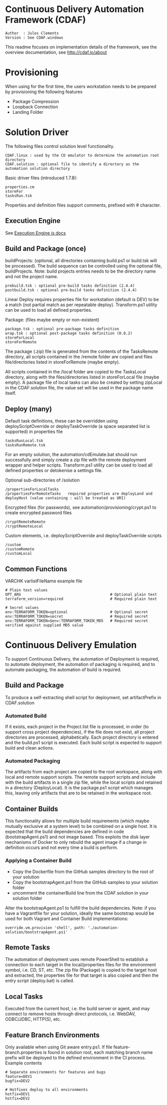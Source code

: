 # Continuous Delivery Automation Framework (CDAF)

    Author  : Jules Clements
    Version : See CDAF.windows

This readme focuses on implementation details of the framework, see the overview documentation, see http://cdaf.io/about

# Provisioning

When using for the first time, the users workstation needs to be prepared by provisioning the following features

- Package Compression
- Loopback Connection
- Landing Folder

# Solution Driver

The following files control solution level functionality.

    CDAF.linux : used by the CD emulator to determine the automation root directory  
    CDAF.solution : optional file to identify a directory as the automation solution directory

Basic driver files (introduced 1.7.8):

	properties.cm
	storeFor
	tasksRun.tsk

Properties and definition files support comments, prefixed with # character.

## Execution Engine

See [Execution Engine is docs](https://docs.cdaf.io/mydoc_basics_execution_engine.html)

## Build and Package (once)

buildProjects: (optional, all directories containing build.ps1 or build.tsk will be processed). The build sequence can be controlled using the optional file, buildProjects. Note: build projects entries needs to be the directory name and not the project name.

	prebuild.tsk : optional pre-build tasks definition (2.4.4)
	postbuild.tsk : optional pre-build tasks definition (2.4.4)

Linear Deploy requires properties file for workstation (default is DEV) to be a match (not partial match as per repeatable deploy). Transform.ps1 utility can be used to load all defined properties.

Package: (files maybe empty or non-existent)

	package.tsk : optional pre-package tasks definition
	wrap.tsk : optional post-package tasks definition (0.8.2)
	storeForLocal
	storeForRemote

The package (.zip) file is generated from the contents of the TasksRemote directory, all scripts contained in the /remote folder are copied and files file/directories listed in storeForRemote (maybe empty).

All scripts contained in the /local folder are copied to the TasksLocal directory, along with the files/directories listed in storeForLocal file (maybe empty). A package file of local tasks can also be created by setting zipLocal in the CDAF.solution file, the value set will be used in the package name itself.

## Deploy (many)

Default task definitions, these can be overridden using deployScriptOverride or deployTaskOverride (a space separated list is supported) in properties file

	tasksRunLocal.tsk
	tasksRunRemote.tsk

For an empty solution, the automation/cdEmulate.bat should run successfully and simply create a zip file with the remote deployment wrapper and helper scripts. Transform.ps1 utility can be used to load all defined properties or detokenise a settings file.

Optional sub-directories of /solution

	/propertiesForLocalTasks
	/propertiesForRemoteTasks	required properties are deployLand and deployHost (value containing : will be treated as URI)

Encrypted files (for passwords), see automation/provisioning/crypt.ps1 to create encrypted password files

	/cryptRemoteRemote
	/cryptRemoteLocal

Custom elements, i.e. deployScriptOverride and deployTaskOverride scripts

	/custom
	/customRemote
	/customLocal

## Common Functions

VARCHK varlistFileName example file

    # Plain text values
    OPT_ARG                                        # Optional plain text
    terraform_version=required                     # Required plain text

    # Secret values
    env:TERRAFORM_TOKEN=optional                   # Optional secret
    env:TERRAFORM_TOKEN=secret                     # Required secret
    env:TERRAFORM_TOKEN=$env:TERRAFORM_TOKEN_MD5   # Required secret verified against supplied MD5 value

# Continuous Delivery Emulation

To support Continuous Delivery, the automation of Deployment is required, to automate deployment, the automation of packaging is required, and to automate packaging, the automation of build is required.

## Build and Package  

To produce a self-extracting shell script for deployment, set artifactPrefix in CDAF.solution

### Automated Build

If it exists, each project in the Project.list file is processed, in order (to support cross project dependencies), if the file does not exist, all project directories are processed, alphabetically.
Each project directory is entered and the build.ps1 script is executed. Each build script is expected to support build and clean actions.

### Automated Packaging

The artifacts from each project are copied to the root workspace, along with local and remote support scripts. The remote support scripts and include with the build artifacts in a single zip file, while the local scripts and retained in a directory (DeployLocal). It is the package.ps1 script which manages this, leaving only artifacts that are to be retained in the workspace root.

## Container Builds

This functionality allows for multiple build requirements (which maybe mutually exclusive at a system level) to be combined on a single host. It is expected that the build dependencies are defined in code (bootstrapAgent.ps1) and not image based. This exploits the disk layer mechanisms of Docker to only rebuild the agent image if a change in definition occurs and not every time a build is perform.

### Applying a Container Build

 - Copy the Dockerfile from the GitHub samples directory to the root of your solution
 - Copy the bootstrapAgent.ps1 from the GitHub samples to your solution folder
 - uncomment the containerBuild line from the CDAF.solution in your solution folder

Alter the bootstrapAgent.ps1 to fulfill the build dependencies. Note: if you have a Vagrantfile for your solution, ideally the same bootstrap would be used for both Vagrant and Container Build implementations:

    override.vm.provision 'shell', path: './automation-solution/bootstrapAgent.ps1'

## Remote Tasks

The automation of deployment uses remote PowerShell to establish a connection to each target in the local/properties files for the environment symbol, i.e. CD, ST, etc. The zip file (Package) is copied to the target host and extracted, the properties file for that target is also copied and then the entry script (deploy.bat) is called.

## Local Tasks

Executed from the current host, i.e. the build server or agent, and may connect to remove hosts through direct protocols, i.e. WebDAV, ODBC/JDBC, HTTP(S), etc.

## Feature Branch Environments

Only available when using Git aware entry.ps1. If file feature-branch.properties is found in solution root, each matching branch name prefix will be deployed to the defined environment in the CI process. Example contents

    # Separate environments for features and bugs
    feature=DEV1
    bugfix=DEV2

    # Hotfixes deploy to all environments
    hotfix=DEV1
    hotfix=DEV2
